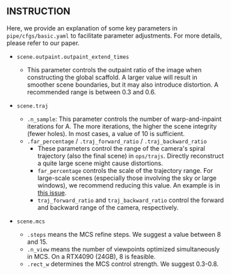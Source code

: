 ## INSTRUCTION

Here, we provide an explanation of some key parameters in ```pipe/cfgs/basic.yaml``` to facilitate parameter adjustments. For more details, please refer to our paper.

- ```scene.outpaint.outpaint_extend_times``` 
  - This parameter controls the outpaint ratio of the image when constructing the global scaffold. A larger value will result in smoother scene boundaries, but it may also introduce distortion. A recommended range is between 0.3 and 0.6.
  
- ```scene.traj```
    - ```.n_sample```: This parameter controls the number of warp-and-inpaint iterations for A. The more iterations, the higher the scene integrity (fewer holes). In most cases, a value of 10 is sufficient.
    - ```.far_percentage``` / ```.traj_forward_ratio``` / ```.traj_backward_ratio``` 
      - These parameters control the range of the camera's spiral trajectory (also the final scene) in ```ops/trajs```. Directly reconstruct a quite large scene might cause distortions.
      - ```far_percentage``` controls the scale of the trajectory range. For large-scale scenes (especially those involving the sky or large windows), we recommend reducing this value. An example is in [this issue](https://github.com/WHU-USI3DV/VistaDream/issues/3).
      - ```traj_forward_ratio``` and ```traj_backward_ratio``` control the forward and backward range of the camera, respectively.

- ```scene.mcs```
  - ```.steps``` means the MCS refine steps. We suggest a value between 8 and 15.
  - ```.n_view``` means the number of viewpoints optimized simultaneously in MCS. On a RTX4090 (24GB), 8 is feasible.
  - ```.rect_w``` determines the MCS control strength. We suggest 0.3-0.8.